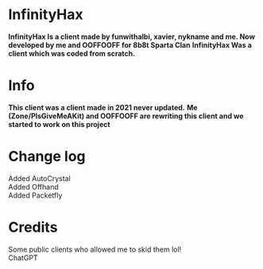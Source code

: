 # InfinityHax
<b>InfinityHax Is a client made by funwithalbi, xavier, nykname and me. Now developed by me and OOFFOOFF for 8b8t Sparta Clan</b>
<b>InfinityHax Was a client which was coded from scratch.</b>

# Info
<b>This client was a client made in 2021 never updated.</b>
<b>Me (Zone/PlsGiveMeAKit) and OOFFOOFF are rewriting this client and we started to work on this project</b>

# Change log
Added AutoCrystal<br>
Added Offhand<br>
Added Packetfly<br>

# Credits
Some public clients who allowed me to skid them lol!</br>
ChatGPT
